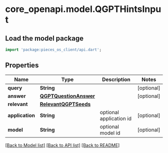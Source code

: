 # core_openapi.model.QGPTHintsInput

## Load the model package
```dart
import 'package:pieces_os_client/api.dart';
```

## Properties
Name | Type | Description | Notes
------------ | ------------- | ------------- | -------------
**query** | **String** |  | [optional] 
**answer** | [**QGPTQuestionAnswer**](QGPTQuestionAnswer.md) |  | [optional] 
**relevant** | [**RelevantQGPTSeeds**](RelevantQGPTSeeds.md) |  | 
**application** | **String** | optional application id | [optional] 
**model** | **String** | optional model id | [optional] 

[[Back to Model list]](../README.md#documentation-for-models) [[Back to API list]](../README.md#documentation-for-api-endpoints) [[Back to README]](../README.md)


